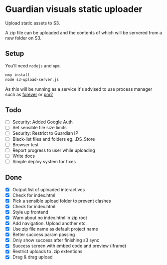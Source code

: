 # Guardian visuals static uploader
Upload static assets to S3.

A zip file can be uploaded and the contents of which will be servered from a
new folder on S3.

## Setup
You'll need `nodejs` and `npm`.

```bash
nmp install
node s3-upload-server.js

```

As this will be running as a service it's advised to use process manager 
such as [forever](https://github.com/foreverjs/forever) or 
[pm2](https://github.com/Unitech/pm2)


## Todo
- [ ] Security: Added Google Auth
- [ ] Set sensible file size limits
- [ ] Security: Restrict to Guardian IP
- [ ] Black-list files and folders eg. .DS_Store
- [ ] Browser test 
- [ ] Report progress to user while uploading
- [ ] Write docs
- [ ] Simple deploy system for fixes

## Done
- [x] Output list of uploaded interactives
- [x] Check for index.html
- [x] Pick a sensible upload folder to prevent clashes
- [x] Check for index.html
- [x] Style up frontend
- [x] Warn about no index.html in zip root
- [x] Add navigation. Upload another etc.
- [x] Use zip file name as default project name
- [x] Better success param passing
- [x] Only show success after finishing s3 sync
- [x] Success screen with embed code and preview (iframe)
- [x] Restrict uploads to .zip extentions
- [x] Drag & drag upload
